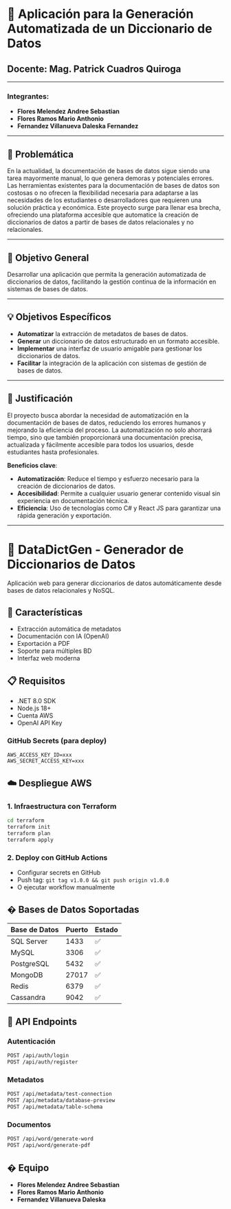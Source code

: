 # 📑 Aplicación para la Generación Automatizada de un Diccionario de Datos 


## **Docente:** Mag. Patrick Cuadros Quiroga  

---

### **Integrantes:**  
- **Flores Melendez Andree Sebastian**  
- **Flores Ramos Mario Anthonio**  
- **Fernandez Villanueva Daleska Fernandez**  

---

## 🚨 Problemática 
En la actualidad, la documentación de bases de datos sigue siendo una tarea mayormente manual, lo que genera demoras y potenciales errores. Las herramientas existentes para la documentación de bases de datos son costosas o no ofrecen la flexibilidad necesaria para adaptarse a las necesidades de los estudiantes o desarrolladores que requieren una solución práctica y económica. Este proyecto surge para llenar esa brecha, ofreciendo una plataforma accesible que automatice la creación de diccionarios de datos a partir de bases de datos relacionales y no relacionales.

---

## 🎯 Objetivo General 

Desarrollar una aplicación que permita la generación automatizada de diccionarios de datos, facilitando la gestión continua de la información en sistemas de bases de datos.

---

## 💡 Objetivos Específicos 

- **Automatizar** la extracción de metadatos de bases de datos.
- **Generar** un diccionario de datos estructurado en un formato accesible.
- **Implementar** una interfaz de usuario amigable para gestionar los diccionarios de datos.
- **Facilitar** la integración de la aplicación con sistemas de gestión de bases de datos.

---

## 📝 Justificación 

El proyecto busca abordar la necesidad de automatización en la documentación de bases de datos, reduciendo los errores humanos y mejorando la eficiencia del proceso. La automatización no solo ahorrará tiempo, sino que también proporcionará una documentación precisa, actualizada y fácilmente accesible para todos los usuarios, desde estudiantes hasta profesionales.

**Beneficios clave**:

- **Automatización**: Reduce el tiempo y esfuerzo necesario para la creación de diccionarios de datos.
- **Accesibilidad**: Permite a cualquier usuario generar contenido visual sin experiencia en documentación técnica.
- **Eficiencia**: Uso de tecnologías como C# y React JS para garantizar una rápida generación y exportación.


---

# 📑 DataDictGen - Generador de Diccionarios de Datos

Aplicación web para generar diccionarios de datos automáticamente desde bases de datos relacionales y NoSQL.

## 🎯 Características

- Extracción automática de metadatos
- Documentación con IA (OpenAI)
- Exportación a PDF
- Soporte para múltiples BD
- Interfaz web moderna


## 📋 Requisitos

- .NET 8.0 SDK
- Node.js 18+
- Cuenta AWS
- OpenAI API Key



### GitHub Secrets (para deploy)
```
AWS_ACCESS_KEY_ID=xxx
AWS_SECRET_ACCESS_KEY=xxx

```

## ☁️ Despliegue AWS

### 1. Infraestructura con Terraform
```bash
cd terraform
terraform init
terraform plan
terraform apply
```

### 2. Deploy con GitHub Actions
- Configurar secrets en GitHub
- Push tag: `git tag v1.0.0 && git push origin v1.0.0`
- O ejecutar workflow manualmente

## �️ Bases de Datos Soportadas

| Base de Datos | Puerto | Estado |
|---------------|--------|--------|
| SQL Server    | 1433   | ✅ |
| MySQL         | 3306   | ✅ |
| PostgreSQL    | 5432   | ✅ |
| MongoDB       | 27017  | ✅ |
| Redis         | 6379   | ✅ |
| Cassandra     | 9042   | ✅ |

## 🔌 API Endpoints

### Autenticación
```bash
POST /api/auth/login
POST /api/auth/register
```

### Metadatos
```bash
POST /api/metadata/test-connection
POST /api/metadata/database-preview
POST /api/metadata/table-schema
```

### Documentos
```bash
POST /api/word/generate-word
POST /api/word/generate-pdf
```

## � Equipo

- **Flores Melendez Andree Sebastian** 
- **Flores Ramos Mario Anthonio**
- **Fernandez Villanueva Daleska** 

